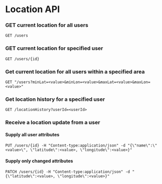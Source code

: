# Location API
### GET current location for all users
`GET /users`
### GET current location for specified user
`GET /users/{id}`
### Get current location for all users within a specified area
`GET "/users?minLat=<value>&minLon=<value>&maxLat=<value>&maxLon=<value>"`
### Get location history for a specified user
`GET /locationHistory?userId=<userId>`
### Receive a location update from a user
#### Supply all user attributes
`PUT /users/{id} -H "Content-type:application/json" -d "{\"name\":\"<value>\", \"latitude\":<value>, \"longitude\":<value>}"`
#### Supply only changed attributes
`PATCH /users/{id} -H "Content-type:application/json" -d "{\"latitude\":<value>, \"longitude\":<value>}"`